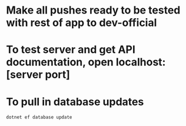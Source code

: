 # Make all pushes ready to be tested with rest of app to dev-official

# To test server and get API documentation, open localhost:[server port]


# To pull in database updates
`dotnet ef database update`
